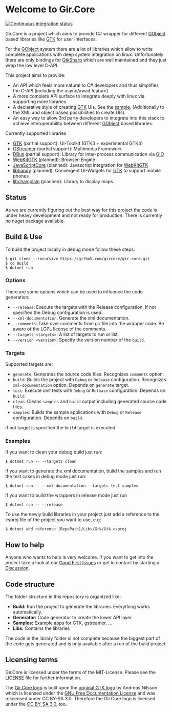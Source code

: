 # Welcome to Gir.Core

[![Continuous integration status](https://github.com/GirCore/gir.core/workflows/Continuous%20integration/badge.svg?branch=develop)](https://github.com/gircore/gir.core/actions)

Gir.Core is a project which aims to provide C# wrapper for different [GObject] based libraries like [GTK] for user interfaces.

<!-- If you want to get started with the library head over to http://gircore.tiede.org. If you want to get into more technical details just continue reading. -->

For the [GObject] system there are a lot of libraries which allow to write complete applications with deep system integration on linux. Unfortunately there are only bindings for [GtkSharp] which are well maintained and they just wrap the low level C-API.

This project aims to provide:
* An API which feels more natural to C# developers and thus simplifies the C-API (including the async/await feature).
* A more complete API surface to integrate deeply with linux via supporting more libraries
* A declarative style of creating [GTK] UIs. See the [sample][sample_gtk_quickstart]. (Additionally to the XML and object based possibilities to create UIs).
* An easy way to allow 3rd party developers to integrate into this stack to achieve interoperability between different [GObject] based libraries.

Currently supported libraries
* [GTK] (partial support): UI-Toolkit (GTK3 + experimental GTK4)
* [GStreamer] (partial support): Multimedia Framework
* [DBus] (partial support): Library for inter-process communication via [GIO]
* [WebKitGTK] (planned): Browser-Engine
* [JavaScriptCore] (planned): Javascript integration for [WebKitGTK]
* [libhandy] (planned): Convergent UI-Widgets for [GTK] to support mobile phones
* [libchamplain] (planned): Library to display maps

## Status
As we are currently figuring out the best way for this project the code is under heavy development and not ready for production. There is currently _no_ nuget package available.

## Build & Use
To build the project locally in debug mode follow these steps:

    $ git clone --recursive https://github.com/gircore/gir.core.git
    $ cd Build
    $ dotnet run

### Options

There are some options which can be used to influence the code generation:

 - ```--release```: Execute the targets with the Release configuration. If not specified the Debug configuration is used.
 - ```--xml-documentation```: Generate the xml documentation.
 - ```--comments```: Take over comments from gir file into the wrapper code. Be aware of the LGPL license of the comments.
 - ```--targets <targets>```: A list of targets to run or list.
 - `--version <version>`: Specify the version number of the `build`.

### Targets

Supported targets are:
 - ```generate```: Generates the source code files. Recognizes ```comments``` option.
 - ```build```: Builds the project with ```Debug``` or ```Release``` configuration. Recognizes ```xml-documentation``` option. Depends on ```generate``` target.
 - ```test```: Execute unit tests with ```Debug``` or ```Release``` configuration. Depends on ```build```.
- ```clean```:  Cleans ```samples``` and ```build``` output including generated source code files.
- ```samples```: Builds the sample applications with ```Debug``` or ```Release``` configuration. Depends on ```build```.

If not target is specified the ```build``` target is executed.

### Examples

If you want to clean your debug build just run:

    $ dotnet run -- --targets clean

If you want to generate the xml documentation, build the samples and run the test cases in debug mode just run:

    $ dotnet run -- --xml-documentation --targets test samples

If you want to build the wrappers in release mode just run

    $ dotnet run -- --release

To use the newly build libraries in your project just add a reference to the csproj file of the project you want to use, e.g:

    $ dotnet add reference [RepoPath]/Libs/Gtk/Gtk.csproj

## How to help
Anyone who wants to help is very welcome. If you want to get into the project take a look at our [Good First Issues](https://github.com/gircore/gir.core/issues?q=is%3Aissue+is%3Aopen+label%3A%22good+first+issue%22) or get in contact by starting a [Discussion](https://github.com/gircore/gir.core/discussions).

## Code structure
The folder structure in this repository is organized like:
* **Build:** Run the project to generate the libraries. Everything works automatically.
* **Generator:** Code generator to create the lower API layer
* **Samples:** Example apps for GTK, gstreamer, ...
* **Libs:** Contains the libraries

The code in the library folder is not complete because the biggest part of the code gets generated and is only available after a run of the build project.

[gstreamer]: https://gstreamer.freedesktop.org/
[GIO]: https://developer.gnome.org/gio/stable/
[GObject]: https://developer.gnome.org/gobject/stable/
[GTK]: https://gtk.org/
[libhandy]: https://source.puri.sm/Librem5/libhandy
[WebKitGTK]: https://webkitgtk.org/
[JavaScriptCore]: https://webkitgtk.org/reference/jsc-glib/stable/index.html
[dbus]: https://www.freedesktop.org/wiki/Software/dbus/
[libchamplain]: https://wiki.gnome.org/Projects/libchamplain
[GtkSharp]: https://github.com/GtkSharp/GtkSharp
[sample_gtk_quickstart]: https://github.com/gircore/gir.core/tree/develop/Samples/Gtk3/Quickstart

## Licensing terms
Gir.Core is licensed under the terms of the MIT-License. Please see the [LICENSE](LICENSE) file for further information.

The [Gir.Core logo](logo.svg) is built upon the [original GTK logo](https://wiki.gnome.org/Projects/GTK/Logo) by Andreas Nilsson which is licensed under the [GNU Free Documentation License](https://www.gnu.org/licenses/fdl-1.3.txt) and was relicensed under CC BY-SA 3.0. Therefore the Gir.Core logo is licensed under the [CC BY-SA 3.0](https://creativecommons.org/licenses/by-sa/3.0/deed.en), too.
